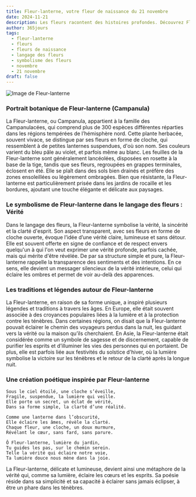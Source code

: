 ```yaml
---
title: Fleur-lanterne, votre fleur de naissance du 21 novembre
date: 2024-11-21
description: Les fleurs racontent des histoires profondes. Découvrez Fleur-lanterne, votre fleur de naissance du 21 novembre, ses symboles et récits fascinants. Plongez dans sa signification et son langage unique dans l'art floral.
author: 365jours
tags:
  - fleur-lanterne
  - fleurs
  - fleurs de naissance
  - langage des fleurs
  - symbolisme des fleurs
  - novembre
  - 21 novembre
draft: false
---
```



![Image de Fleur-lanterne](https://cdn.pixabay.com/photo/2020/03/04/02/40/nature-4900321_1280.jpg#center)


### Portrait botanique de Fleur-lanterne (Campanula)

La Fleur-lanterne, ou Campanula, appartient à la famille des Campanulacées, qui comprend plus de 300 espèces différentes réparties dans les régions tempérées de l’hémisphère nord. Cette plante herbacée, souvent vivace, se distingue par ses fleurs en forme de cloche, qui ressemblent à de petites lanternes suspendues, d'où son nom. Ses couleurs varient du bleu pâle au violet, et parfois même au blanc. Les feuilles de la Fleur-lanterne sont généralement lancéolées, disposées en rosette à la base de la tige, tandis que ses fleurs, regroupées en grappes terminales, éclosent en été. Elle se plaît dans des sols bien drainés et préfère des zones ensoleillées ou légèrement ombragées. Bien que résistante, la Fleur-lanterne est particulièrement prisée dans les jardins de rocaille et les bordures, ajoutant une touche élégante et délicate aux paysages.

### Le symbolisme de Fleur-lanterne dans le langage des fleurs : Vérité

Dans le langage des fleurs, la Fleur-lanterne symbolise la vérité, la sincérité et la clarté d'esprit. Son aspect transparent, avec ses fleurs en forme de cloche ouverte, évoque l’idée d’une vérité claire, lumineuse et sans détour. Elle est souvent offerte en signe de confiance et de respect envers quelqu'un à qui l'on veut exprimer une vérité profonde, parfois cachée, mais qui mérite d'être révélée. De par sa structure simple et pure, la Fleur-lanterne rappelle la transparence des sentiments et des intentions. En ce sens, elle devient un messager silencieux de la vérité intérieure, celui qui éclaire les ombres et permet de voir au-delà des apparences.

### Les traditions et légendes autour de Fleur-lanterne

La Fleur-lanterne, en raison de sa forme unique, a inspiré plusieurs légendes et traditions à travers les âges. En Europe, elle était souvent associée à des croyances populaires liées à la lumière et à la protection contre les ténèbres. Dans certaines régions, on disait que la Fleur-lanterne pouvait éclairer le chemin des voyageurs perdus dans la nuit, les guidant vers la vérité ou la maison qu’ils cherchaient. En Asie, la Fleur-lanterne était considérée comme un symbole de sagesse et de discernement, capable de purifier les esprits et d’illuminer les vies des personnes qui en portaient. De plus, elle est parfois liée aux festivités du solstice d'hiver, où la lumière symbolise la victoire sur les ténèbres et le retour de la clarté après la longue nuit.

### Une création poétique inspirée par Fleur-lanterne

```
Sous le ciel étoilé, une cloche s’éveille,
Fragile, suspendue, la lumière qui veille.
Elle porte un secret, un éclat de vérité,
Dans sa forme simple, la clarté d’une réalité.

Comme une lanterne dans l’obscurité,
Elle éclaire les âmes, révèle la clarté.
Chaque fleur, une cloche, un doux murmure,
Révélant le cœur, sans fard, sans parure.

Ô Fleur-lanterne, lumière du jardin,
Tu guides les pas, sur le chemin serein.
Telle la vérité qui éclaire notre voie,
Ta lumière douce nous mène dans la joie.
```

La Fleur-lanterne, délicate et lumineuse, devient ainsi une métaphore de la vérité qui, comme sa lumière, éclaire les cœurs et les esprits. Sa poésie réside dans sa simplicité et sa capacité à éclairer sans jamais éclipser, à être un phare dans les ténèbres.